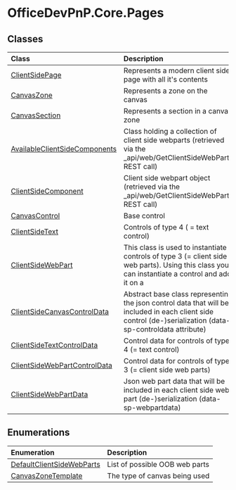 # OfficeDevPnP.Core.Pages
## Classes
|**Class**|**Description**|
|:-----|:-----|
|[ClientSidePage](OfficeDevPnP.Core.Pages.ClientSidePage.md)|Represents a modern client side page with all it's contents|
|[CanvasZone](OfficeDevPnP.Core.Pages.CanvasZone.md)|Represents a zone on the canvas|
|[CanvasSection](OfficeDevPnP.Core.Pages.CanvasSection.md)|Represents a section in a canvas zone|
|[AvailableClientSideComponents](OfficeDevPnP.Core.Pages.AvailableClientSideComponents.md)|Class holding a collection of client side webparts (retrieved via the _api/web/GetClientSideWebParts REST call)|
|[ClientSideComponent](OfficeDevPnP.Core.Pages.ClientSideComponent.md)|Client side webpart object (retrieved via the _api/web/GetClientSideWebParts REST call)|
|[CanvasControl](OfficeDevPnP.Core.Pages.CanvasControl.md)|Base control|
|[ClientSideText](OfficeDevPnP.Core.Pages.ClientSideText.md)|Controls of type 4 ( = text control)|
|[ClientSideWebPart](OfficeDevPnP.Core.Pages.ClientSideWebPart.md)| This class is used to instantiate controls of type 3 (= client side web parts). Using this class you can instantiate a control and add it on a |
|[ClientSideCanvasControlData](OfficeDevPnP.Core.Pages.ClientSideCanvasControlData.md)|Abstract base class representing the json control data that will be included in each client side control (de-)serialization (data-sp-controldata attribute)|
|[ClientSideTextControlData](OfficeDevPnP.Core.Pages.ClientSideTextControlData.md)|Control data for controls of type 4 (= text control)|
|[ClientSideWebPartControlData](OfficeDevPnP.Core.Pages.ClientSideWebPartControlData.md)|Control data for controls of type 3 (= client side web parts)|
|[ClientSideWebPartData](OfficeDevPnP.Core.Pages.ClientSideWebPartData.md)|Json web part data that will be included in each client side web part (de-)serialization (data-sp-webpartdata)|
## Enumerations
|**Enumeration**|**Description**|
|:-----|:-----|
|[DefaultClientSideWebParts](OfficeDevPnP.Core.Pages.DefaultClientSideWebParts.md)|List of possible OOB web parts|
|[CanvasZoneTemplate](OfficeDevPnP.Core.Pages.CanvasZoneTemplate.md)|The type of canvas being used|
